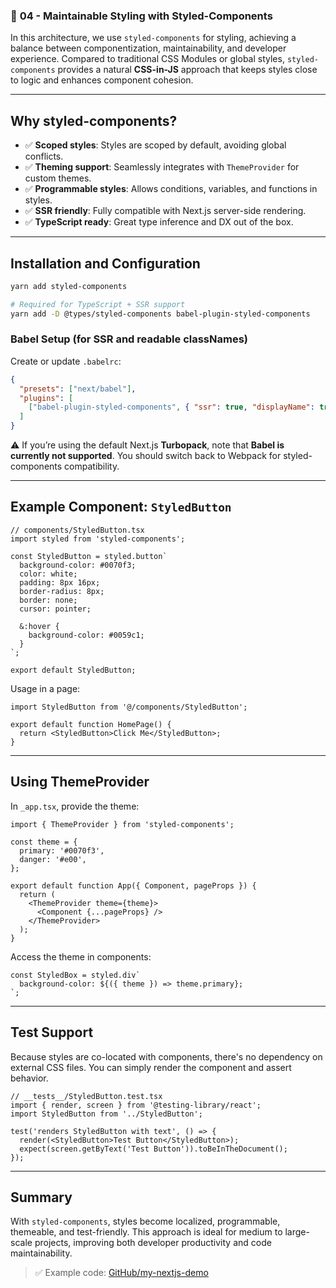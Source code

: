 ### 📄 **04 - Maintainable Styling with Styled-Components**

In this architecture, we use `styled-components` for styling, achieving a balance between componentization, maintainability, and developer experience. Compared to traditional CSS Modules or global styles, `styled-components` provides a natural **CSS-in-JS** approach that keeps styles close to logic and enhances component cohesion.

---

## Why styled-components?

* ✅ **Scoped styles**: Styles are scoped by default, avoiding global conflicts.
* ✅ **Theming support**: Seamlessly integrates with `ThemeProvider` for custom themes.
* ✅ **Programmable styles**: Allows conditions, variables, and functions in styles.
* ✅ **SSR friendly**: Fully compatible with Next.js server-side rendering.
* ✅ **TypeScript ready**: Great type inference and DX out of the box.

---

## Installation and Configuration

```bash
yarn add styled-components

# Required for TypeScript + SSR support
yarn add -D @types/styled-components babel-plugin-styled-components
```

### Babel Setup (for SSR and readable classNames)

Create or update `.babelrc`:

```json
{
  "presets": ["next/babel"],
  "plugins": [
    ["babel-plugin-styled-components", { "ssr": true, "displayName": true }]
  ]
}
```

⚠️ If you’re using the default Next.js **Turbopack**, note that **Babel is currently not supported**. You should switch back to Webpack for styled-components compatibility.

---

## Example Component: `StyledButton`

```tsx
// components/StyledButton.tsx
import styled from 'styled-components';

const StyledButton = styled.button`
  background-color: #0070f3;
  color: white;
  padding: 8px 16px;
  border-radius: 8px;
  border: none;
  cursor: pointer;

  &:hover {
    background-color: #0059c1;
  }
`;

export default StyledButton;
```

Usage in a page:

```tsx
import StyledButton from '@/components/StyledButton';

export default function HomePage() {
  return <StyledButton>Click Me</StyledButton>;
}
```

---

## Using ThemeProvider

In `_app.tsx`, provide the theme:

```tsx
import { ThemeProvider } from 'styled-components';

const theme = {
  primary: '#0070f3',
  danger: '#e00',
};

export default function App({ Component, pageProps }) {
  return (
    <ThemeProvider theme={theme}>
      <Component {...pageProps} />
    </ThemeProvider>
  );
}
```

Access the theme in components:

```tsx
const StyledBox = styled.div`
  background-color: ${({ theme }) => theme.primary};
`;
```

---

## Test Support

Because styles are co-located with components, there's no dependency on external CSS files. You can simply render the component and assert behavior.

```tsx
// __tests__/StyledButton.test.tsx
import { render, screen } from '@testing-library/react';
import StyledButton from '../StyledButton';

test('renders StyledButton with text', () => {
  render(<StyledButton>Test Button</StyledButton>);
  expect(screen.getByText('Test Button')).toBeInTheDocument();
});
```

---

## Summary

With `styled-components`, styles become localized, programmable, themeable, and test-friendly. This approach is ideal for medium to large-scale projects, improving both developer productivity and code maintainability.

> ✅ Example code: [GitHub/my-nextjs-demo](https://github.com/taylor111111/my-nextjs-demo)
